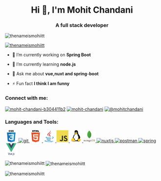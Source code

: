 <h1 align="center">Hi 👋, I'm Mohit Chandani</h1>
<h3 align="center">A full stack developer</h3>

<p align="left"> <img src="https://komarev.com/ghpvc/?username=thenameismohiitt&label=Profile%20views&color=0e75b6&style=flat" alt="thenameismohiitt" /> </p>

<p align="left"> <a href="https://github.com/ryo-ma/github-profile-trophy"><img src="https://github-profile-trophy.vercel.app/?username=thenameismohiitt" alt="thenameismohiitt" /></a> </p>

- 🔭 I’m currently working on **Spring Boot**

- 🌱 I’m currently learning **node.js**

- 💬 Ask me about **vue,nuxt and spring-boot**

- ⚡ Fun fact **I think I am funny**

<h3 align="left">Connect with me:</h3>
<p align="left">
<a href="https://linkedin.com/in/mohit-chandani-b304411b2" target="blank"><img align="center" src="https://cdn.jsdelivr.net/npm/simple-icons@3.0.1/icons/linkedin.svg" alt="mohit-chandani-b304411b2" height="30" width="40" /></a>
<a href="https://stackoverflow.com/users/mohit-chandani" target="blank"><img align="center" src="https://cdn.jsdelivr.net/npm/simple-icons@3.0.1/icons/stackoverflow.svg" alt="mohit-chandani" height="30" width="40" /></a>
<a href="https://medium.com/@mohitchandani" target="blank"><img align="center" src="https://cdn.jsdelivr.net/npm/simple-icons@3.0.1/icons/medium.svg" alt="@mohitchandani" height="30" width="40" /></a>
</p>

<h3 align="left">Languages and Tools:</h3>
<p align="left"> <a href="https://www.w3schools.com/css/" target="_blank"> <img src="https://raw.githubusercontent.com/devicons/devicon/master/icons/css3/css3-original-wordmark.svg" alt="css3" width="40" height="40"/> </a> <a href="https://git-scm.com/" target="_blank"> <img src="https://www.vectorlogo.zone/logos/git-scm/git-scm-icon.svg" alt="git" width="40" height="40"/> </a> <a href="https://www.w3.org/html/" target="_blank"> <img src="https://raw.githubusercontent.com/devicons/devicon/master/icons/html5/html5-original-wordmark.svg" alt="html5" width="40" height="40"/> </a> <a href="https://www.java.com" target="_blank"> <img src="https://raw.githubusercontent.com/devicons/devicon/master/icons/java/java-original.svg" alt="java" width="40" height="40"/> </a> <a href="https://developer.mozilla.org/en-US/docs/Web/JavaScript" target="_blank"> <img src="https://raw.githubusercontent.com/devicons/devicon/master/icons/javascript/javascript-original.svg" alt="javascript" width="40" height="40"/> </a> <a href="https://www.linux.org/" target="_blank"> <img src="https://raw.githubusercontent.com/devicons/devicon/master/icons/linux/linux-original.svg" alt="linux" width="40" height="40"/> </a> <a href="https://www.mongodb.com/" target="_blank"> <img src="https://raw.githubusercontent.com/devicons/devicon/master/icons/mongodb/mongodb-original-wordmark.svg" alt="mongodb" width="40" height="40"/> </a> <a href="https://nuxtjs.org/" target="_blank"> <img src="https://www.vectorlogo.zone/logos/nuxtjs/nuxtjs-icon.svg" alt="nuxtjs" width="40" height="40"/> </a> <a href="https://postman.com" target="_blank"> <img src="https://www.vectorlogo.zone/logos/getpostman/getpostman-icon.svg" alt="postman" width="40" height="40"/> </a> <a href="https://spring.io/" target="_blank"> <img src="https://www.vectorlogo.zone/logos/springio/springio-icon.svg" alt="spring" width="40" height="40"/> </a> <a href="https://vuejs.org/" target="_blank"> <img src="https://raw.githubusercontent.com/devicons/devicon/master/icons/vuejs/vuejs-original-wordmark.svg" alt="vuejs" width="40" height="40"/> </a> </p>

<p><img align="left" src="https://github-readme-stats.vercel.app/api/top-langs?username=thenameismohiitt&show_icons=true&locale=en&layout=compact" alt="thenameismohiitt" /></p>

<p>&nbsp;<img align="center" src="https://github-readme-stats.vercel.app/api?username=thenameismohiitt&show_icons=true&locale=en" alt="thenameismohiitt" /></p>

<p><img align="center" src="https://github-readme-streak-stats.herokuapp.com/?user=thenameismohiitt&" alt="thenameismohiitt" /></p>
